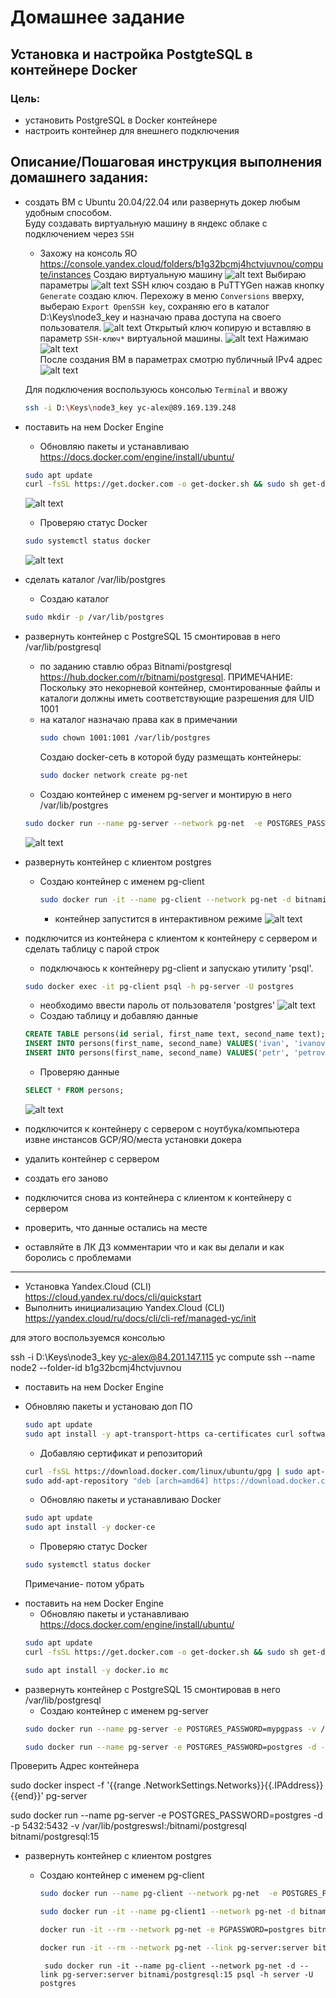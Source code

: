 # Домашнее задание
## Установка и настройка PostgteSQL в контейнере Docker

### Цель:
- установить PostgreSQL в Docker контейнере
- настроить контейнер для внешнего подключения

## Описание/Пошаговая инструкция выполнения домашнего задания:
- создать ВМ с Ubuntu 20.04/22.04 или развернуть докер любым удобным способом.\
    Буду создавать виртуальную машину в яндекс облаке с подключением через `SSH`
    - Захожу на консоль ЯО https://console.yandex.cloud/folders/b1g32bcmj4hctvjuvnou/compute/instances
    Создаю виртуальную машину ![alt text](image.png)
    Выбираю параметры ![alt text](image-1.png)
    SSH ключ создаю в  PuTTYGen нажав кнопку `Generate` создаю ключ. Перехожу в меню `Conversions` вверху, выбераю `Export OpenSSH key`, сохраняю его в каталог D:\Keys\node3_key и назначаю права доступа на своего пользователя. ![alt text](image-4.png)  Открытый ключ копирую и вставляю в параметр `SSH-ключ*` виртуальной машины.
    ![alt text](image-3.png)
    Нажимаю ![alt text](image-2.png) \
    После создания ВМ в параметрах смотрю публичный IPv4 адрес ![alt text](image-5.png)

    Для подключения воспользуюсь консолью  `Terminal` и ввожу 
    ```bash
    ssh -i D:\Keys\node3_key yc-alex@89.169.139.248
    ```
- поставить на нем Docker Engine
    * Обновляю пакеты и устанавливаю https://docs.docker.com/engine/install/ubuntu/
    ```bash
    sudo apt update
    curl -fsSL https://get.docker.com -o get-docker.sh && sudo sh get-docker.sh && rm get-docker.sh && sudo usermod -aG docker $USER && newgrp docker
    ```
    ![alt text](image-6.png)
    * Проверяю статус Docker
    ```bash
    sudo systemctl status docker
    ```
   ![alt text](image-7.png)
- сделать каталог /var/lib/postgres
    * Создаю каталог 
    ```bash
    sudo mkdir -p /var/lib/postgres
    ```
- развернуть контейнер с PostgreSQL 15 смонтировав в него /var/lib/postgresql
    * по заданию ставлю образ Bitnami/postgresql  https://hub.docker.com/r/bitnami/postgresql. ПРИМЕЧАНИЕ: Поскольку это некорневой контейнер, смонтированные файлы и каталоги должны иметь соответствующие разрешения для UID 1001
    * на каталог назначаю права как в примечании
        ```bash
        sudo chown 1001:1001 /var/lib/postgres
        ```
        Создаю docker-сеть в которой буду размещать контейнеры: 
        ```bash
        sudo docker network create pg-net
        ```
   * Создаю контейнер с именем pg-server и монтирую в него /var/lib/postgres
    ```bash
    sudo docker run --name pg-server --network pg-net  -e POSTGRES_PASSWORD=postgres -d -p 5432:5432 -v /var/lib/postgres:/bitnami/postgresql bitnami/postgresql:15
    ```
    ![alt text](image-8.png)
- развернуть контейнер с клиентом postgres
    * Создаю контейнер с именем pg-client
        ```bash
        sudo docker run -it --name pg-client --network pg-net -d bitnami/postgresql:15 psql -h pg-server -U postgres
        ```
        * контейнер запустится в интерактивном режиме 
        ![alt text](image-9.png)
- подключится из контейнера с клиентом к контейнеру с сервером и сделать таблицу с парой строк
    * подключаюсь к контейнеру pg-client и запускаю утилиту 'psql'.
    ```bash
    sudo docker exec -it pg-client psql -h pg-server -U postgres
    ```
    * необходимо ввести пароль от пользователя 'postgres'
    ![alt text](image-10.png)
    * Создаю таблицу и добавляю данные
    ```SQL
    CREATE TABLE persons(id serial, first_name text, second_name text);
    INSERT INTO persons(first_name, second_name) VALUES('ivan', 'ivanov');
    INSERT INTO persons(first_name, second_name) VALUES('petr', 'petrov');
    ```
    * Проверяю данные
    ```SQL
    SELECT * FROM persons;
    ```
    ![alt text](image-11.png)

- подключится к контейнеру с сервером с ноутбука/компьютера извне инстансов GCP/ЯО/места установки докера
- удалить контейнер с сервером
- создать его заново
- подключится снова из контейнера с клиентом к контейнеру с сервером
- проверить, что данные остались на месте
- оставляйте в ЛК ДЗ комментарии что и как вы делали и как боролись с проблемами




-------------------------------------------------------------------------------------------------------------

- Установка Yandex.Cloud (CLI) https://cloud.yandex.ru/docs/cli/quickstart
- Выполнить инициализацию Yandex.Cloud (CLI) https://yandex.cloud/ru/docs/cli/cli-ref/managed-yc/init


для этого воспользуемся консолью 

ssh -i D:\Keys\node3_key yc-alex@84.201.147.115
yc compute ssh --name node2 --folder-id b1g32bcmj4hctvjuvnou


- поставить на нем Docker Engine
* Обновляю пакеты и установаю доп ПО
    ```bash
    sudo apt update
    sudo apt install -y apt-transport-https ca-certificates curl software-properties-common mc
    ```
    * Добавляю сертификат и репозиторий
    ```bash
    curl -fsSL https://download.docker.com/linux/ubuntu/gpg | sudo apt-key add -
    sudo add-apt-repository "deb [arch=amd64] https://download.docker.com/linux/ubuntu $(lsb_release -cs) stable"
    ```
    * Обновляю пакеты и устанавливаю Docker
    ```bash
    sudo apt update
    sudo apt install -y docker-ce
    ```
    * Проверяю статус Docker
    ```bash
    sudo systemctl status docker
    ```


    Примечание- потом убрать

- поставить на нем Docker Engine
    * Обновляю пакеты и устанавливаю https://docs.docker.com/engine/install/ubuntu/
    ```bash
    sudo apt update
    curl -fsSL https://get.docker.com -o get-docker.sh && sudo sh get-docker.sh && rm get-docker.sh && sudo usermod -aG docker $USER && newgrp docker

    sudo apt install -y docker.io mc
    ```
- развернуть контейнер с PostgreSQL 15 смонтировав в него /var/lib/postgresql
    * Создаю контейнер с именем pg-server
    ```bash
    sudo docker run --name pg-server -e POSTGRES_PASSWORD=mypgpass -v /var/lib/postgres:/var/lib/postgresql/data -d -p 5432:5432 postgres:15

    sudo docker run --name pg-server -e POSTGRES_PASSWORD=postgres -d -p 5432:5432 -v /var/lib/postgreswsl:/bitnami/postgresql bitnami/postgresql:latest
    ```
Проверить Адрес контейнера

 sudo docker inspect -f '{{range .NetworkSettings.Networks}}{{.IPAddress}}{{end}}' pg-server



sudo docker run --name pg-server -e POSTGRES_PASSWORD=postgres -d -p 5432:5432 -v /var/lib/postgreswsl:/bitnami/postgresql bitnami/postgresql:15


- развернуть контейнер с клиентом postgres
    * Создаю контейнер с именем pg-client
        ```bash
        sudo docker run --name pg-client --network pg-net  -e POSTGRES_PASSWORD=postgres -d bitnami/postgresql:15
        ```
        ```bash создать клиент в интерактивном режиме.
        sudo docker run -it --name pg-client1 --network pg-net -d bitnami/postgresql:15 psql -h pg-server -U postgres
        ```

        ```bash 
        docker run -it --rm --network pg-net -e PGPASSWORD=postgres bitnami/postgresql:15 psql -h pg-server -U postgres
        ```
        ```bash
        docker run -it --rm --network pg-net --link pg-server:server bitnami/postgresql:15 psql -h server -U postgres
        ```
        ```
         sudo docker run -it --name pg-client --network pg-net -d --link pg-server:server bitnami/postgresql:15 psql -h server -U postgres